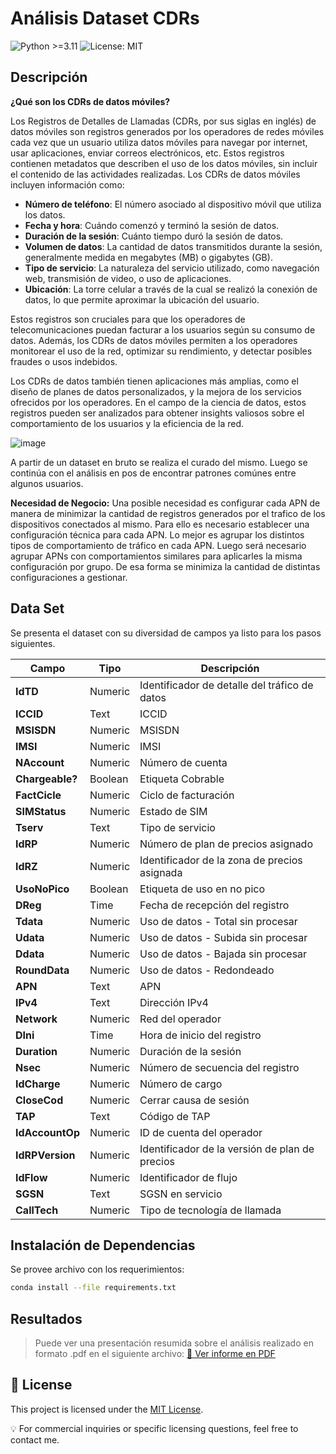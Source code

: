 # Análisis Dataset CDRs #
![Python >=3.11](https://img.shields.io/badge/python-%3E%3D3.11-blue.svg)
![License: MIT](https://img.shields.io/badge/License-MIT-green.svg)

## Descripción
**¿Qué son los CDRs de datos móviles?**

Los Registros de Detalles de Llamadas (CDRs, por sus siglas en inglés) de datos móviles son registros generados por los operadores de redes móviles cada vez que un usuario utiliza datos móviles para navegar por internet, usar aplicaciones, enviar correos electrónicos, etc. Estos registros contienen metadatos que describen el uso de los datos móviles, sin incluir el contenido de las actividades realizadas. Los CDRs de datos móviles incluyen información como:

- **Número de teléfono**: El número asociado al dispositivo móvil que utiliza los datos.
- **Fecha y hora**: Cuándo comenzó y terminó la sesión de datos.
- **Duración de la sesión**: Cuánto tiempo duró la sesión de datos.
- **Volumen de datos**: La cantidad de datos transmitidos durante la sesión, generalmente medida en megabytes (MB) o gigabytes (GB).
- **Tipo de servicio**: La naturaleza del servicio utilizado, como navegación web, transmisión de video, o uso de aplicaciones.
- **Ubicación**: La torre celular a través de la cual se realizó la conexión de datos, lo que permite aproximar la ubicación del usuario.

Estos registros son cruciales para que los operadores de telecomunicaciones puedan facturar a los usuarios según su consumo de datos. Además, los CDRs de datos móviles permiten a los operadores monitorear el uso de la red, optimizar su rendimiento, y detectar posibles fraudes o usos indebidos​​.

Los CDRs de datos también tienen aplicaciones más amplias, como el diseño de planes de datos personalizados, y la mejora de los servicios ofrecidos por los operadores. En el campo de la ciencia de datos, estos registros pueden ser analizados para obtener insights valiosos sobre el comportamiento de los usuarios y la eficiencia de la red​.

![image](https://github.com/user-attachments/assets/09e64de8-85bb-4dca-8b27-6899d5a6f88c)

A partir de un dataset en bruto se realiza el curado del mismo. Luego se continúa con el análisis en pos de encontrar patrones comúnes entre algunos usuarios.

**Necesidad de Negocio:** Una posible necesidad es configurar cada APN de manera de minimizar la cantidad de registros generados por el trafico de los dispositivos conectados al mismo. Para ello es necesario establecer una configuración técnica para cada APN. Lo mejor es agrupar los distintos tipos de comportamiento de tráfico en cada APN. Luego será necesario agrupar APNs con comportamientos similares para aplicarles la misma configuración por grupo. De esa forma se minimiza la cantidad de distintas configuraciones a gestionar.

## Data Set ##
Se presenta el dataset con su diversidad de campos ya listo para los pasos siguientes.

| **Campo**     | **Tipo** | **Descripción**                                |
|---------------|----------|------------------------------------------------|
| **IdTD**      | Numeric  | Identificador de detalle del tráfico de datos  |
| **ICCID**     | Text     | ICCID                                          |
| **MSISDN**    | Numeric  | MSISDN                                         |
| **IMSI**      | Numeric  | IMSI                                           |
| **NAccount**  | Numeric  | Número de cuenta                               |
| **Chargeable?** | Boolean | Etiqueta Cobrable                            |
| **FactCicle** | Numeric  | Ciclo de facturación                           |
| **SIMStatus** | Numeric  | Estado de SIM                                  |
| **Tserv**     | Text     | Tipo de servicio                               |
| **IdRP**      | Numeric  | Número de plan de precios asignado             |
| **IdRZ**      | Numeric  | Identificador de la zona de precios asignada   |
| **UsoNoPico** | Boolean  | Etiqueta de uso en no pico                     |
| **DReg**      | Time     | Fecha de recepción del registro                |
| **Tdata**     | Numeric  | Uso de datos - Total sin procesar              |
| **Udata**     | Numeric  | Uso de datos - Subida sin procesar             |
| **Ddata**     | Numeric  | Uso de datos - Bajada sin procesar             |
| **RoundData** | Numeric  | Uso de datos - Redondeado                      |
| **APN**       | Text     | APN                                            |
| **IPv4**      | Text     | Dirección IPv4                                 |
| **Network**   | Numeric  | Red del operador                               |
| **DIni**      | Time     | Hora de inicio del registro                    |
| **Duration**  | Numeric  | Duración de la sesión                          |
| **Nsec**      | Numeric  | Número de secuencia del registro               |
| **IdCharge**  | Numeric  | Número de cargo                                |
| **CloseCod**  | Numeric  | Cerrar causa de sesión                         |
| **TAP**       | Text     | Código de TAP                                  |
| **IdAccountOp** | Numeric | ID de cuenta del operador                    |
| **IdRPVersion** | Numeric | Identificador de la versión de plan de precios|
| **IdFlow**    | Numeric  | Identificador de flujo                         |
| **SGSN**      | Text     | SGSN en servicio                               |
| **CallTech**  | Numeric  | Tipo de tecnología de llamada                  |

## Instalación de Dependencias
Se provee archivo con los requerimientos:
```bash
conda install --file requirements.txt
```

## Resultados
> Puede ver una presentación resumida sobre el análisis realizado en formato .pdf en el siguiente archivo:
> [📄 Ver informe en PDF](./Análisis%20de%20CDRs.pdf)

## 📄 License

This project is licensed under the [MIT License](./LICENSE).

💡 For commercial inquiries or specific licensing questions, feel free to contact me.
